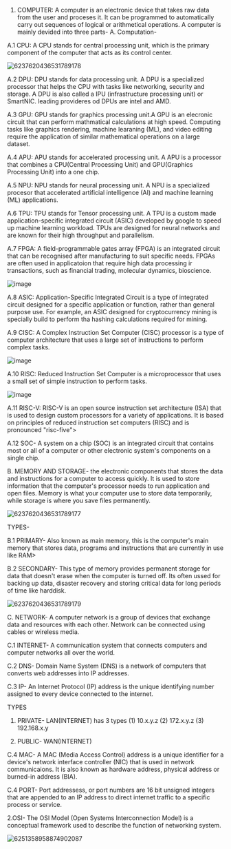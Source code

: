 1. COMPUTER: A computer is an electronic device that takes raw data from the user and proceses it. It can be programmed to automatically carry out sequences of logical or arithmetical operations. A computer is mainly devided into three parts-
A. Computation-

A.1 CPU: A CPU stands for central processing unit, which is the primary component of the computer that acts as its control center. 

![6237620436531789178](https://github.com/user-attachments/assets/b6f08d92-4294-46d0-9074-2a9237606471)


A.2 DPU: DPU stands for data processing unit. A DPU is a specialized processor that helps the CPU with tasks like networking, security and storage. A DPU is also called a IPU (infrastructure processing unit) or SmartNIC. leading provideres od DPUs are intel and AMD.

A.3 GPU: GPU stands for graphics processing unit.A GPU is an elecronic circuit that can perform mathmatical calculations at high speed. Computing tasks like graphics rendering, machine learaning (ML), and video editing require the application of similar mathematical operations on a large dataset.

A.4 APU: APU stands for accelerated processing unit. A APU is a processor that combines a CPU(Central Processing Unit) and GPU(Graphics Processing Unit) into a one chip.

A.5 NPU: NPU stands for neural processing unit. A NPU is a specialized procesor that accelerated artificial intelligence (AI) and machine learning (ML) applications.

A.6 TPU: TPU stands for Tensor processing unit. A TPU is a custom made application-specific integrated circuit (ASIC) developed by google to speed up machine learning workload. TPUs are designed for neural networks and are known for their high throughput and parallelism.

A.7 FPGA: A field-programmable gates array (FPGA) is an integrated circuit that can  be recognised after manufacturing to suit specific needs. FPGAs are often used in applicatoion that require high data processing ir transactions, such as financial trading, molecular dynamics, bioscience.

![image](https://github.com/user-attachments/assets/678ca332-775d-4cac-8b29-a334261b83e7)

A.8 ASIC: Application-Specific Integrated Circuit is a type of integrated circuit designed for a specific application or function, rather than general purpose use. For example, an ASIC designed for cryptocurrency mining is specially build to perform tha hashing calculations required for mining.

A.9 CISC: A Complex Instruction Set Computer (CISC) processor is a type of computer architecture that uses a large set of instructions to perform complex tasks.

![image](https://github.com/user-attachments/assets/28d115c2-1bcf-45b4-8ad3-7b713c3005fb)

A.10 RISC: Reduced Instruction Set Computer is a microprocessor that uses a small set of simple instruction to perform tasks.

![image](https://github.com/user-attachments/assets/99d692b5-a0c5-4a42-a98f-46dc67c2dc63)

A.11 RISC-V: RISC-V is an open source instruction set architecture (ISA) that is used to design custom processors for a variety of applications. It is based on principles of reduced instruction set computers (RISC) and is pronounced "risc-five">

A.12 SOC- A system on a chip (SOC) is an integrated circuit that contains most or all of a computer or other electronic system's components on a single chip.


B. MEMORY AND STORAGE-  the electronic components that stores the data and instructions for a computer to access quickly. It is used to store information that the computer's processor needs to run application and open files. Memory is what your computer use to store data temporarily, while storage is where you save files permanently.

![6237620436531789177](https://github.com/user-attachments/assets/40ca3ae5-e5b1-44d8-bd9b-e0d23e24230a)


TYPES-

B.1 PRIMARY- Also known as main memory, this is the computer's main memory that stores data, programs and instructions that are currently in use like RAM>

B.2 SECONDARY- This type of memory provides permanent storage for data that doesn't erase when the computer is turned off. Its often ussed for backing up data, disaster recovery and storing critical data for long periods of time like harddisk.

![6237620436531789179](https://github.com/user-attachments/assets/9ad774b9-7f85-4e64-9328-57677ee14b86)



C. NETWORK- A computer network is a group of devices that exchange data and resources with each other. Network can be connected using cables or wireless media.

C.1 INTERNET- A communication system that connects computers and computer networks all over the world.

C.2 DNS- Domain Name System (DNS)  is  a network of computers that converts web addresses into IP addresses.

C.3 IP- An Internet Protocol (IP) address is the unique identifying number assigned to every device connected to the internet.

TYPES

1. PRIVATE- LAN(INTERNET) has 3 types (1) 10.x.y.z (2) 172.x.y.z (3) 192.168.x.y

2. PUBLIC- WAN(INTERNET)

C.4 MAC- A MAC (Media Access Control) address is a unique identifier for a device's network interface controller (NIC) that is used in network communicaions. It is also known as hardware address, physical address or burned-in address (BIA).

C.4 PORT- Port addressess, or port numbers are 16 bit unsigned integers that are appended to an IP address to direct internet traffic to a specific process or service.

2.OSI- The OSI Model (Open Systems Interconnection Model) is a conceptual framework used to describe the function of networking system.

![6251358958874902087](https://github.com/user-attachments/assets/1a713719-2ff7-4b17-a437-a8035d58664c)


